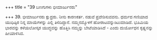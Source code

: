 +++
title = "39 ಬಣಗುಗಳು ಭೀಮಾರ್ಜುನರು"

+++
39. ಭೀಮಾರ್ಜುನರು ಕ್ಷುದ್ರರು. ನೀನು ಕಾರಣಕರ್ತ. ನಡುವೆ ಪ್ರವೇಶಿಸುವವನು. ಧರ್ಮದ ಗಣಿಯಾದ ಯುಧಿಷ್ಠಿರ ನಿನ್ನ ಮಾಯೆಗಳನ್ನು ಎಲ್ಲಿ ತಿಳಿದಿದ್ದಾನೆ. ನಮ್ಮನಮ್ಮೊಳಗೆ ಹೋರಾಟವನ್ನುಂಟುಮಾಡಿದೆ. ಭೂಮಿಯ ಭಾರವನ್ನು ಕಳೆಯಲೋಸ್ಕರ ಯುದ್ಧವನ್ನು ಹೊತ್ತಿಸಿ ನಮ್ಮನ್ನು ಬೇಟೆಯಾಡಿಸಿದೆ - ಎಂದು ದುರ್ಯೋಧನ ಕೃಷ್ಣನನ್ನು ಹೀಯಾಳಿಸಿದ.